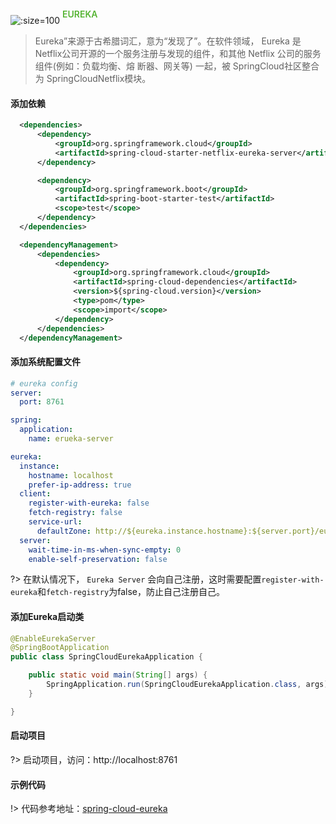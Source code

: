 
![](./images/spring.png ':size=100') <span style="position: relative; top: -10px; font-weight: 600; color: #55b432;">EUREKA</span>

>Eureka”来源于古希腊词汇，意为“发现了”。在软件领域， Eureka 是 Netflix公司开源的一个服务注册与发现的组件，和其他 Netflix 公司的服务组件(例如：负载均衡、熔 断器、网关等) 一起，被 SpringCloud社区整合为 SpringCloudNetflix模块。


#### 添加依赖

``` xml
  <dependencies>
      <dependency>
          <groupId>org.springframework.cloud</groupId>
          <artifactId>spring-cloud-starter-netflix-eureka-server</artifactId>
      </dependency>

      <dependency>
          <groupId>org.springframework.boot</groupId>
          <artifactId>spring-boot-starter-test</artifactId>
          <scope>test</scope>
      </dependency>
  </dependencies>

  <dependencyManagement>
      <dependencies>
          <dependency>
              <groupId>org.springframework.cloud</groupId>
              <artifactId>spring-cloud-dependencies</artifactId>
              <version>${spring-cloud.version}</version>
              <type>pom</type>
              <scope>import</scope>
          </dependency>
      </dependencies>
  </dependencyManagement>
```

#### 添加系统配置文件

``` yaml
# eureka config
server:
  port: 8761

spring:
  application:
    name: erueka-server

eureka:
  instance:
    hostname: localhost
    prefer-ip-address: true
  client:
    register-with-eureka: false
    fetch-registry: false
    service-url:
      defaultZone: http://${eureka.instance.hostname}:${server.port}/eureka/
  server:
    wait-time-in-ms-when-sync-empty: 0
    enable-self-preservation: false
```

?> 在默认情况下， `Eureka Server` 会向自己注册，这时需要配置`register-with-eureka`和`fetch-registry`为false，防止自己注册自己。


#### 添加Eureka启动类

```java
@EnableEurekaServer
@SpringBootApplication
public class SpringCloudEurekaApplication {

    public static void main(String[] args) {
        SpringApplication.run(SpringCloudEurekaApplication.class, args);
    }

}
```

#### 启动项目

?> 启动项目，访问：http://localhost:8761

#### 示例代码

!> 代码参考地址：[spring-cloud-eureka](https://github.com/zhangbiy/basics_projects/tree/master/projects/springcloud/spring-cloud-eureka)
